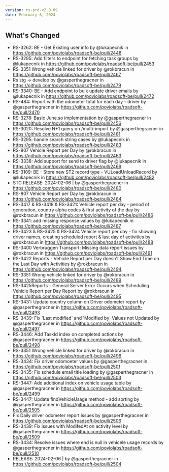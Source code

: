 ```yaml
---
version: rs-prd-v2.0.69
date: February 6, 2024
---
```


## What's Changed
* RS-3262: BE - Get Existing user info by @lukapecnik in https://github.com/poviolabs/roadsoft-be/pull/2448
* RS-3295: Add filters to endpoint for fetching task groups by @lukapecnik in https://github.com/poviolabs/roadsoft-be/pull/2453
* RS-3351 Wrong vehicle linked for driver by @rokbracun in https://github.com/poviolabs/roadsoft-be/pull/2467
* Rs stg -> develop by @gasperthegracner in https://github.com/poviolabs/roadsoft-be/pull/2479
* RS-3340: BE - Add endpoint to bulk update driver emails by @lukapecnik in https://github.com/poviolabs/roadsoft-be/pull/2472
* RS-484: Report with the odometer total for each day - driver by @gasperthegracner in https://github.com/poviolabs/roadsoft-be/pull/2470
* RS-3278: Basic June.so implementation by @gasperthegracner in https://github.com/poviolabs/roadsoft-be/pull/2456
* RS-3020: Resolve N+1 query on /multi-import by @gasperthegracner in https://github.com/poviolabs/roadsoft-be/pull/2481
* RS-3295: handle search string cases by @lukapecnik in https://github.com/poviolabs/roadsoft-be/pull/2483
* RS-807 Vehicle Report per Day by @rokbracun in https://github.com/poviolabs/roadsoft-be/pull/2463
* RS-3338: Add support for send to driver flag by @lukapecnik in https://github.com/poviolabs/roadsoft-be/pull/2469
* RS-3109: BE - Store new ST2 record type - VULoadUnloadRecord by @lukapecnik in https://github.com/poviolabs/roadsoft-be/pull/2482
* STG RELEASE: 2024-02-06 | by @gasperthegracner in https://github.com/poviolabs/roadsoft-be/pull/2480
* RS-807 Vehicle Report per Day by @rokbracun in https://github.com/poviolabs/roadsoft-be/pull/2484
* RS-3417 & RS-3418 & RS-3421: Vehicle report per day - period of generation, country alpha codes & first activity of the day by @rokbracun in https://github.com/poviolabs/roadsoft-be/pull/2486
* RS-3341: add missing response values by @lukapecnik in https://github.com/poviolabs/roadsoft-be/pull/2487
* RS-3423 & RS-3425 & RS-3424 Vehicle report per day - fix showing driver names, creating scheduled report & last day of activities by @rokbracun in https://github.com/poviolabs/roadsoft-be/pull/2488
* RS-3400 Verbruggen Transport: Missing data report issues by @rokbracun in https://github.com/poviolabs/roadsoft-be/pull/2491
* RS-3422 Reports - Vehicle Report per Day doesn't Show End Time on the Last Day with Activities by @rokbracun in https://github.com/poviolabs/roadsoft-be/pull/2494
* RS-3351 Wrong vehicle linked for driver by @rokbracun in https://github.com/poviolabs/roadsoft-be/pull/2489
* RS-3425Reports - General Server Error Occurs when Scheduling Vehicle Report per Day Report by @rokbracun in https://github.com/poviolabs/roadsoft-be/pull/2495
* RS-3431: Update country column on Driver odometer report by @gasperthegracner in https://github.com/poviolabs/roadsoft-be/pull/2493
* RS-3439: Fix 'Last modified' and 'Modified by' Values not Updated  by @gasperthegracner in https://github.com/poviolabs/roadsoft-be/pull/2497
* RS-3446: Add TaskId index on completed actions by @gasperthegracner in https://github.com/poviolabs/roadsoft-be/pull/2498
* RS-3351 Wrong vehicle linked for driver by @rokbracun in https://github.com/poviolabs/roadsoft-be/pull/2496
* RS-3434: Fix driver odomoeter values by @gasperthegracner in https://github.com/poviolabs/roadsoft-be/pull/2501
* RS-3435: Fix schedule email title loading by @gasperthegracner in https://github.com/poviolabs/roadsoft-be/pull/2503
* RS-3447: Add additional index on vehicle usage table by @gasperthegracner in https://github.com/poviolabs/roadsoft-be/pull/2499
* RS-3447: Update findVehicleUsage method - add sorting by @gasperthegracner in https://github.com/poviolabs/roadsoft-be/pull/2505
* Fix Daily driver odometer report issues by @gasperthegracner in https://github.com/poviolabs/roadsoft-be/pull/2506
* RS-3439: Fix issues with ModifedAt on activity level by @gasperthegracner in https://github.com/poviolabs/roadsoft-be/pull/2509
* RS-3434: Resolve issues where end is null in vehicele usage records by @gasperthegracner in https://github.com/poviolabs/roadsoft-be/pull/2510
* RELEASE: 2024-02-06 | by @gasperthegracner in https://github.com/poviolabs/roadsoft-be/pull/2504